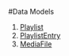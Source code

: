 #Data Models                                               
1. [Playlist](./playlist/#playlist)
2. [PlaylistEntry](./models/#playlistentry)
3. [MediaFile](./playlist/#mediafile)